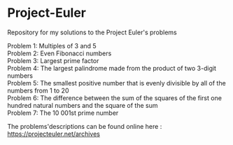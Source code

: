 # Project-Euler
Repository for my solutions to the Project Euler's problems

Problem 1: Multiples of 3 and 5\
Problem 2: Even Fibonacci numbers\
Problem 3: Largest prime factor\
Problem 4: The largest palindrome made from the product of two 3-digit numbers\
Problem 5: The smallest positive number that is evenly divisible by all of the numbers from 1 to 20\
Problem 6: The difference between the sum of the squares of the first one hundred natural numbers and the square of the sum\
Problem 7: The 10 001st prime number

The problems'descriptions can be found online here : https://projecteuler.net/archives
